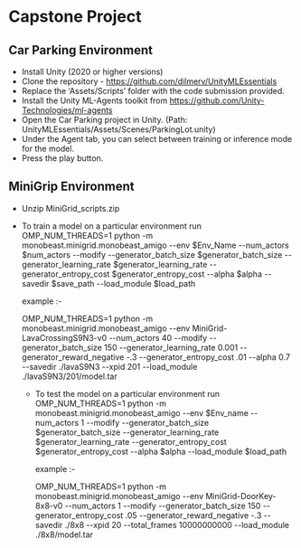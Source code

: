 # Capstone Project

## Car Parking Environment
* Install Unity (2020 or higher versions)
* Clone the repository - https://github.com/dilmerv/UnityMLEssentials
* Replace the ‘Assets/Scripts’ folder with the code submission provided.
* Install the Unity ML-Agents toolkit from https://github.com/Unity-Technologies/ml-agents
* Open the Car Parking project in Unity. (Path: UnityMLEssentials/Assets/Scenes/ParkingLot.unity)
* Under the Agent tab, you can select between training or inference mode for the model.
* Press the play button.

## MiniGrip Environment
* Unzip MiniGrid_scripts.zip
* To train a model on a particular environment run 
  OMP_NUM_THREADS=1 python -m monobeast.minigrid.monobeast_amigo --env $Env_Name --num_actors $num_actors --modify --generator_batch_size $generator_batch_size --generator_learning_rate $generator_learning_rate  --generator_entropy_cost $generator_entropy_cost --alpha $alpha --savedir $save_path --load_module $load_path

  example :-

  OMP_NUM_THREADS=1 python -m monobeast.minigrid.monobeast_amigo --env MiniGrid-LavaCrossingS9N3-v0 --num_actors 40 --modify --generator_batch_size 150 --generator_learning_rate 0.001 --generator_reward_negative -.3 --generator_entropy_cost .01 --alpha 0.7 --savedir ./lavaS9N3 --xpid 201 --load_module ./lavaS9N3/201/model.tar 

  * To test the model on a particular environment run
	OMP_NUM_THREADS=1 python -m monobeast.minigrid.monobeast_amigo --env $Env_name --num_actors 1 --modify --generator_batch_size $generator_batch_size --generator_learning_rate $generator_learning_rate  --generator_entropy_cost $generator_entropy_cost --alpha $alpha --load_module $load_path

	example :-

	OMP_NUM_THREADS=1 python -m monobeast.minigrid.monobeast_amigo --env MiniGrid-DoorKey-8x8-v0 --num_actors 1 --modify --generator_batch_size 150 --generator_entropy_cost .05 --generator_reward_negative -.3 --savedir ./8x8 --xpid 20 --total_frames 10000000000 --load_module ./8x8/model.tar
